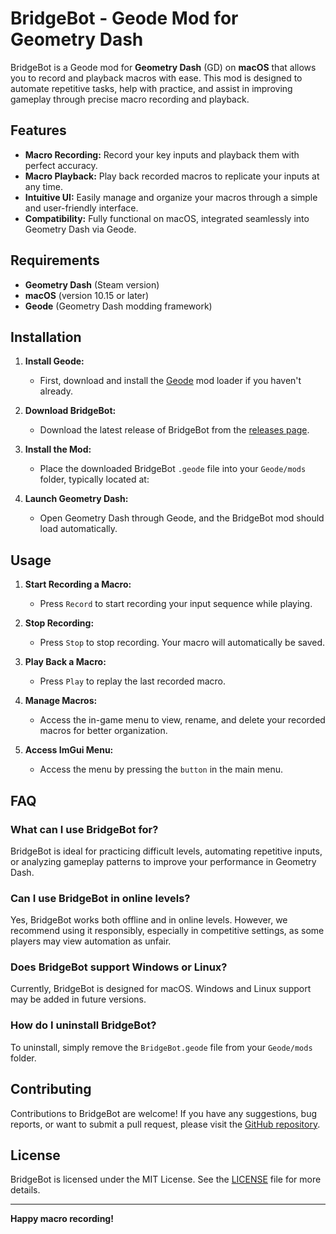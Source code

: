 # BridgeBot - Geode Mod for Geometry Dash

BridgeBot is a Geode mod for **Geometry Dash** (GD) on **macOS** that allows you to record and playback macros with ease. This mod is designed to automate repetitive tasks, help with practice, and assist in improving gameplay through precise macro recording and playback.

## Features

- **Macro Recording:** Record your key inputs and playback them with perfect accuracy.
- **Macro Playback:** Play back recorded macros to replicate your inputs at any time.
- **Intuitive UI:** Easily manage and organize your macros through a simple and user-friendly interface.
- **Compatibility:** Fully functional on macOS, integrated seamlessly into Geometry Dash via Geode.

## Requirements

- **Geometry Dash** (Steam version)
- **macOS** (version 10.15 or later)
- **Geode** (Geometry Dash modding framework)

## Installation

1. **Install Geode:**
   - First, download and install the [Geode](https://geode-sdk.github.io/) mod loader if you haven't already.
   
2. **Download BridgeBot:**
   - Download the latest release of BridgeBot from the [releases page](https://github.com/MetaTeam91/BridgeBot/releases).
   
3. **Install the Mod:**
   - Place the downloaded BridgeBot `.geode` file into your `Geode/mods` folder, typically located at:
   
4. **Launch Geometry Dash:**
   - Open Geometry Dash through Geode, and the BridgeBot mod should load automatically.

## Usage

1. **Start Recording a Macro:**
   - Press `Record` to start recording your input sequence while playing.
   
2. **Stop Recording:**
   - Press `Stop` to stop recording. Your macro will automatically be saved.
   
3. **Play Back a Macro:**
   - Press `Play` to replay the last recorded macro.

4. **Manage Macros:**
   - Access the in-game menu to view, rename, and delete your recorded macros for better organization.

5. **Access ImGui Menu:**
   - Access the menu by pressing the `button` in the main menu.

## FAQ

### What can I use BridgeBot for?

BridgeBot is ideal for practicing difficult levels, automating repetitive inputs, or analyzing gameplay patterns to improve your performance in Geometry Dash.

### Can I use BridgeBot in online levels?

Yes, BridgeBot works both offline and in online levels. However, we recommend using it responsibly, especially in competitive settings, as some players may view automation as unfair.

### Does BridgeBot support Windows or Linux?

Currently, BridgeBot is designed for macOS. Windows and Linux support may be added in future versions.

### How do I uninstall BridgeBot?

To uninstall, simply remove the `BridgeBot.geode` file from your `Geode/mods` folder.

## Contributing

Contributions to BridgeBot are welcome! If you have any suggestions, bug reports, or want to submit a pull request, please visit the [GitHub repository](https://github.com/yourusername/BridgeBot).

## License

BridgeBot is licensed under the MIT License. See the [LICENSE](LICENSE) file for more details.

---

**Happy macro recording!**
